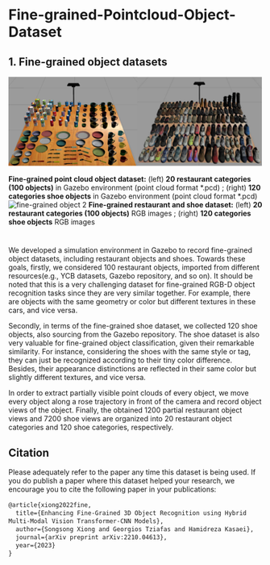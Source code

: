# Fine-grained-Pointcloud-Object-Dataset

## 1. Fine-grained object datasets
![fine-grained object 1](imgs/fine-grained_object.png)


**Fine-grained point cloud object dataset:** (left) ****20 restaurant categories (100 objects)**** in Gazebo environment (point cloud format *.pcd)
;  (right) ****120 categories shoe objects**** in Gazebo environment (point cloud format *.pcd)
![fine-grained object 2](imgs/fine-grained_object_img.png)
**Fine-grained restaurant and shoe dataset:** (left) ****20 restaurant categories (100 objects)**** RGB images
;  (right) ****120 categories shoe objects**** RGB images
# 
# 
We developed a simulation environment in Gazebo to record fine-grained object datasets, including restaurant objects and shoes. 
Towards these goals, firstly, we considered 100 restaurant objects, imported from different resources(e.g., YCB datasets, Gazebo repository, and so on). It should be noted that this is a very challenging dataset for fine-grained RGB-D object recognition tasks since they are very similar together. For example, there are objects with the same geometry or color but different textures in these cars, and vice versa.

Secondly, in terms of the fine-grained shoe dataset, we collected 120 shoe objects, also sourcing from the Gazebo repository. The shoe dataset is also very valuable for fine-grained object classification, given their remarkable similarity. For instance, considering the shoes with the same style or tag, they can just be recognized according to their tiny color difference. Besides, their appearance distinctions are reflected in their same color but slightly different textures, and vice versa. 

In order to extract partially visible point clouds of every object, we move every object along a rose trajectory in front of the camera and record object views of the object. Finally, the obtained 1200 partial restaurant object views and 7200 shoe views are organized into 20 restaurant object categories and 120 shoe categories, respectively. 



## Citation

Please adequately refer to the paper any time this dataset is being used. If you do publish a paper where this dataset helped your research, we encourage you to cite the following paper in your publications:

```
@article{xiong2022fine,
  title={Enhancing Fine-Grained 3D Object Recognition using Hybrid Multi-Modal Vision Transformer-CNN Models},
  author={Songsong Xiong and Georgios Tziafas and Hamidreza Kasaei},
  journal={arXiv preprint arXiv:2210.04613},
  year={2023}
}
```
